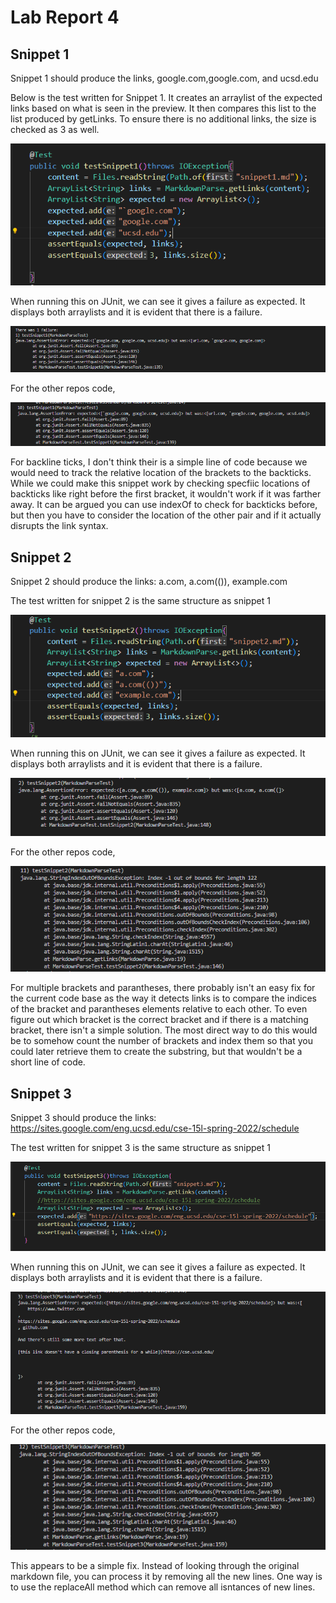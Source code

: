# Lab Report 4 #

## Snippet 1 ##

Snippet 1 should produce the links, google.com,google.com, and ucsd.edu

Below is the test written for Snippet 1. It creates an arraylist of the expected links based on what is seen in the preview. It then compares this list to the list produced by getLinks. To ensure there is no additional links, the size is checked as 3 as well. 

![image](Snippet1.PNG)

When running this on JUnit, we can see it gives a failure as expected. It displays both arraylists and it is evident that there is a failure. 

![image](Snippet1TestJustFailure.png)

For the other repos code, 

![image](Snippet1Other.PNG)

For backline ticks, I don't think their is a simple line of code because we would need to track the relative location of the brackets to the backticks. While we could make this snippet work by checking specfiic locations of backticks like right before the first bracket, it wouldn't work if it was farther away. It can be argued you can use indexOf to check for backticks before, but then you have to consider the location of the other pair and if it actually disrupts the link syntax. 

## Snippet 2 ##

Snippet 2 should produce the links: a.com, a.com(()), example.com

The test written for snippet 2 is the same structure as snippet 1

![image](Snippet2.PNG)

When running this on JUnit, we can see it gives a failure as expected. It displays both arraylists and it is evident that there is a failure. 

![image](Snippet2Test.PNG)

For the other repos code, 

![image](Snipping2Other.PNG)

For multiple brackets and parantheses, there probably isn't an easy fix for the current code base as the way it detects links is to compare the indices of the bracket and parantheses elements relative to each other. To even figure out which bracket is the correct bracket and if there is a matching bracket, there isn't a simple solution. The most direct way to do this would be to somehow count the number of brackets and index them so that you could later retrieve them to create the substring, but that wouldn't be a short line of code. 

## Snippet 3 ##

Snippet 3 should produce the links: https://sites.google.com/eng.ucsd.edu/cse-15l-spring-2022/schedule

The test written for snippet 3 is the same structure as snippet 1

![image](Snippet3.PNG)

When running this on JUnit, we can see it gives a failure as expected. It displays both arraylists and it is evident that there is a failure. 

![image](Snipping3Test.PNG)

For the other repos code, 

![image](Snipping3Other.PNG)

This appears to be a simple fix. Instead of looking through the original markdown file, you can process it by removing all the new lines. One way is to use the replaceAll method which can remove all isntances of new lines. 